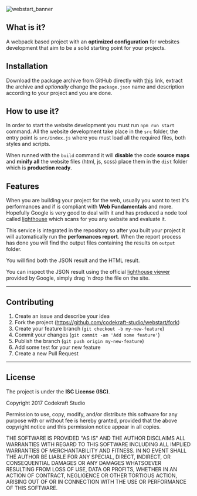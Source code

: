 ![webstart_banner](https://user-images.githubusercontent.com/29862596/29433078-23064c84-839e-11e7-9061-1876db0dbf1b.png)

## What is it?
A webpack based project with an __optimized configuration__ for websites development that aim to be a solid starting point for your projects.


## Installation
Download the package archive from GitHub directly with [this](https://github.com/codekraft-studio/webstart/archive/master.zip) link, extract the archive and _optionally_ change the `package.json` name and description according to your project and you are done.

## How to use it?
In order to start the website development you must run `npm run start` command. All the website development take place in the `src` folder, the entry point is `src/index.js` where you must load all the required files, both styles and scripts.

When runned with the `build` command it will __disable__ the code __source maps__ and __minify all__ the website files (html, js, scss) place them in the `dist` folder which is __production ready__.

## Features
When you are building your project for the web, usually you want to test it's performances and if is compliant with __Web Fundamentals__ and more. Hopefully Google is very good to deal with it and has produced a node tool called [lighthouse]() which scans for you any website and evaluate it.

This service is integrated in the repository so after you built your project it will automatically run the __perfomances report__.
When the report process has done you will find the output files containing the results on `output` folder.

You will find both the JSON result and the HTML result.

You can inspect the JSON result using the official [lighthouse viewer](https://googlechrome.github.io/lighthouse/viewer/) provided by Google, simply drag 'n drop the file on the site.

---

## Contributing

1. Create an issue and describe your idea
2. Fork the project (https://github.com/codekraft-studio/webstart/fork)
3. Create your feature branch (`git checkout -b my-new-feature`)
4. Commit your changes (`git commit -am 'Add some feature'`)
5. Publish the branch (`git push origin my-new-feature`)
6. Add some test for your new feature
7. Create a new Pull Request

---

## License

The project is under the __ISC License (ISC)__.

Copyright 2017 Codekraft Studio

Permission to use, copy, modify, and/or distribute this software for any purpose with or without fee is hereby granted, provided that the above copyright notice and this permission notice appear in all copies.

THE SOFTWARE IS PROVIDED "AS IS" AND THE AUTHOR DISCLAIMS ALL WARRANTIES WITH REGARD TO THIS SOFTWARE INCLUDING ALL IMPLIED WARRANTIES OF MERCHANTABILITY AND FITNESS. IN NO EVENT SHALL THE AUTHOR BE LIABLE FOR ANY SPECIAL, DIRECT, INDIRECT, OR CONSEQUENTIAL DAMAGES OR ANY DAMAGES WHATSOEVER RESULTING FROM LOSS OF USE, DATA OR PROFITS, WHETHER IN AN ACTION OF CONTRACT, NEGLIGENCE OR OTHER TORTIOUS ACTION, ARISING OUT OF OR IN CONNECTION WITH THE USE OR PERFORMANCE OF THIS SOFTWARE.
